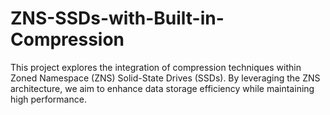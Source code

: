 # ZNS-SSDs-with-Built-in-Compression

This project explores the integration of compression techniques within Zoned Namespace (ZNS) Solid-State Drives (SSDs). By leveraging the ZNS architecture, we aim to enhance data storage efficiency while maintaining high performance.

